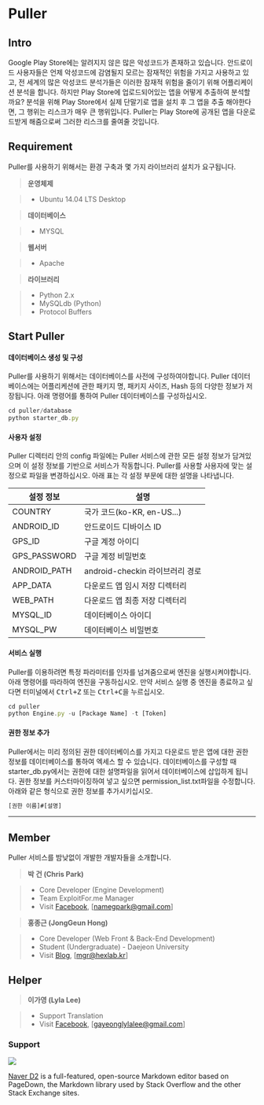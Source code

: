 Puller
===================

Intro
-------------
Google Play Store에는 알려지지 않은 많은 악성코드가 존재하고 있습니다.
안드로이드 사용자들은 언제 악성코드에 감염될지 모르는 잠재적인 위험을 가지고 사용하고 있고, 전 세계의 많은 악성코드 분석가들은 이러한 잠재적 위험을 줄이기 위해 어플리케이션 분석을 합니다. 하지만 Play Store에 업로드되어있는 앱을 어떻게 추출하여 분석할까요? 분석을 위해 Play Store에서 실제 단말기로 앱을 설치 후 그 앱을 추출 해야한다면, 그 행위는 리스크가 매우 큰 행위입니다. Puller는 Play Store에 공개된 앱을 다운로드받게 해줌으로써 그러한 리스크를 줄여줄 것입니다.


Requirement
-------------

Puller를 사용하기 위해서는 환경 구축과 몇 가지 라이브러리 설치가 요구됩니다. 

> **운영체제**

> - Ubuntu 14.04 LTS Desktop

>**데이터베이스**

> - MYSQL

>**웹서버**

> - Apache

>**라이브러리**

> - Python 2.x
> - MySQLdb (Python)
> - Protocol Buffers

Start Puller
-------------

#### <i class="icon-file"></i> 데이터베이스 생성 및 구성

Puller를 사용하기 위해서는 데이터베이스를 사전에 구성하여야합니다.
Puller 데이터베이스에는 어플리케션에 관한 패키지 명, 패키지 사이즈, Hash 등의 다양한 정보가 저장됩니다. 아래 명령어를 통하여 Puller 데이터베이스를 구성하십시오.

```javascript
cd puller/database
python starter_db.py
```

#### <i class="icon-pencil"></i> 사용자 설정

Puller 디렉터리 안의 config 파일에는 Puller 서비스에 관한 모든 설정 정보가 담겨있으며 이 설정 정보를 기반으로 서비스가 작동합니다.
Puller를 사용할 사용자에 맞는 설정으로 파일을 변경하십시오.
아래 표는 각 설정 부문에 대한 설명을 나타냅니다.

설정 정보  | 설명
-------- | ---
COUNTRY | 국가 코드(ko-KR, en-US...)
ANDROID_ID    | 안드로이드 디바이스 ID
GPS_ID     | 구글 계정 아이디
GPS_PASSWORD     | 구글 계정 비밀번호
ANDROID_PATH     | android-checkin 라이브러리 경로
APP_DATA     | 다운로드 앱 임시 저장 디렉터리
WEB_PATH     | 다운로드 앱 최종 저장 디렉터리
MYSQL_ID     | 데이터베이스 아이디
MYSQL_PW     | 데이터베이스 비밀번호

#### <i class="icon-folder-open"></i> 서비스 실행

Puller를 이용하려면 특정 파라미터를 인자를 넘겨줌으로써 엔진을 실행시켜야합니다. 아래 명령어를 따라하여 엔진을 구동하십시오. 만약 서비스 실행 중 엔진을 종료하고 싶다면 터미널에서 <kbd>Ctrl+Z</kbd> 또는 <kbd>Ctrl+C</kbd>을 누르십시오.

```javascript
cd puller
python Engine.py -u [Package Name] -t [Token]
```


#### <i class="icon-trash"></i> 권한 정보 추가

Puller에서는 미리 정의된 권한 데이터베이스를 가지고 다운로드 받은 앱에 대한 권한 정보를 데이터베이스를 통하여 엑세스 할 수 있습니다. 데이터베이스를 구성할 때 starter_db.py에서는 권한에 대한 설명파일을 읽어서 데이터베이스에 삽입하게 됩니다. 권한 정보를 커스터마이징하여 넣고 싶으면 permission_list.txt파일을 수정합니다. 
아래와 같은 형식으로 권한 정보를 추가시키십시오.

```javascript
[권한 이름]#[설명]
```

-------------


Member
-------------------

Puller 서비스를 밤낮없이 개발한 개발자들을 소개합니다.

> **박 건 (Chris Park)**

> - Core Developer (Engine Development)
> - Team ExploitFor.me Manager
> - Visit [Facebook][2], [namegpark@gmail.com]

> **홍종근 (JongGeun Hong)**

> - Core Developer (Web Front & Back-End Development)
> - Student (Undergraduate) - Daejeon University 
> - Visit [Blog][1], [mgr@hexlab.kr]


Helper
-------------

> **이가영 (Lyla Lee)**

> - Support Translation
> - Visit [Facebook][2], [gayeonglylalee@gmail.com]


### Support

[![](http://d2.naver.com/static/img/app/d2_logo.gif)](http://d2.naver.com/home)

 [Naver D2](https://stackedit.io/) is a full-featured, open-source Markdown editor based on PageDown, the Markdown library used by Stack Overflow and the other Stack Exchange sites.


  [1]: http://havkalix.hexlab.kr
  [2]: http://www.facebook.com/namegpark
